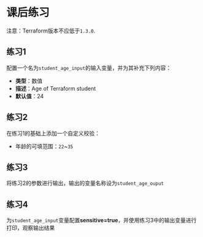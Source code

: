# 课后练习

注意：Terraform版本不应低于`1.3.0`.

## 练习1

配置一个名为`student_age_input`的输入变量，并为其补充下列内容：
- **类型**：数值
- **描述**：Age of Terraform student
- **默认值**：24

## 练习2

在练习1的基础上添加一个自定义校验：
- 年龄的可填范围：`22`~`35`

## 练习3

将练习2的参数进行输出，输出的变量名称设为`student_age_ouput`

## 练习4

为`student_age_input`变量配置**sensitive=true**，并使用练习3中的输出变量进行打印，观察输出结果
